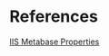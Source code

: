 # References

[IIS Metabase Properties](https://learn.microsoft.com/en-us/previous-versions/iis/6.0-sdk/ms525644(v=vs.90))
